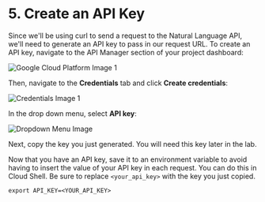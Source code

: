 # 5. Create an API Key

Since we'll be using curl to send a request to the Natural Language API, we'll need to generate an API key to pass in our request URL. To create an API key, navigate to the API Manager section of your project dashboard:

![Google Cloud Platform Image 1](https://codelabs.developers.google.com/codelabs/cloud-nl-intro/img/8cbae8dc9ba56e1e.png)

Then, navigate to the **Credentials** tab and click **Create credentials**:

![Credentials Image 1](https://codelabs.developers.google.com/codelabs/cloud-nl-intro/img/fc9b83db953a127a.png)

In the drop down menu, select **API key**:

![Dropdown Menu Image](https://codelabs.developers.google.com/codelabs/cloud-nl-intro/img/bc4940935c1bef7f.png)

Next, copy the key you just generated. You will need this key later in the lab.

Now that you have an API key, save it to an environment variable to avoid having to insert the value of your API key in each request. You can do this in Cloud Shell. Be sure to replace `<your_api_key>` with the key you just copied.

```
export API_KEY=<YOUR_API_KEY>
```